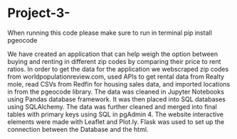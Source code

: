 # Project-3-

When running this code please make sure to run in terminal pip install pgeocode


We have created an application that can help weigh the option between buying and renting in different zip codes by comparing their price to rent ratios. In order to get the data for the application we webscraped zip codes from worldpopulationreview.com, used APIs to get rental data from Realty mole, read CSVs from Redfin for housing sales data, and imported locations in from the pgeocode library. The data was cleaned in Jupyter Notebooks using Pandas database framework. It was then placed into SQL databases using SQLAlchemy.  The data was further cleaned and merged into final tables with primary keys using SQL in pgAdmin 4. The website interactive elements were made with Leaflet and Plot.ly. Flask was used to set up the connection between the Database and the html. 
